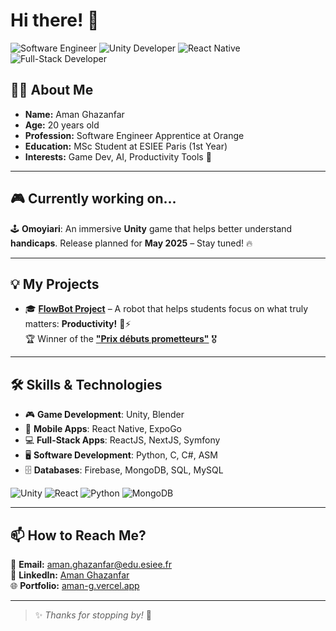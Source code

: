 # Hi there! 👋

![Software Engineer](https://img.shields.io/badge/Software%20Engineer-%F0%9F%92%BB-blue)
![Unity Developer](https://img.shields.io/badge/Unity%20Developer-%E2%9A%99%EF%B8%8F-black)
![React Native](https://img.shields.io/badge/React%20Native-%230076D6?logo=react&logoColor=white)
![Full-Stack Developer](https://img.shields.io/badge/Full--Stack%20Developer-%F0%9F%8E%AF-green)

## 👨‍💻 About Me
- **Name:** Aman Ghazanfar  
- **Age:** 20 years old  
- **Profession:** Software Engineer Apprentice at Orange  
- **Education:** MSc Student at ESIEE Paris (1st Year)  
- **Interests:** Game Dev, AI, Productivity Tools 🚀  

---

## 🎮 Currently working on...
🕹 **Omoyiari**: An immersive **Unity** game that helps better understand **handicaps**. Release planned for **May 2025** – Stay tuned! 🔥  

---

## 💡 My Projects 
- 🎓 **[FlowBot Project](https://flow-bot.vercel.app/)** – A robot that helps students focus on what truly matters: **Productivity!** 🧠⚡  
  🏆 Winner of the **["Prix débuts prometteurs"](https://jdp.esiee.fr/laureats-2024/)** 🎖  

---

## 🛠 Skills & Technologies

- 🎮 **Game Development**: Unity, Blender
- 📱 **Mobile Apps**: React Native, ExpoGo
- 💻 **Full-Stack Apps**: ReactJS, NextJS, Symfony
- 🖥 **Software Development**: Python, C, C#, ASM
- 🗄 **Databases**: Firebase, MongoDB, SQL, MySQL

![Unity](https://img.shields.io/badge/Unity-100000?style=for-the-badge&logo=unity&logoColor=white)
![React](https://img.shields.io/badge/React-20232A?style=for-the-badge&logo=react&logoColor=61DAFB)
![Python](https://img.shields.io/badge/Python-3776AB?style=for-the-badge&logo=python&logoColor=white)
![MongoDB](https://img.shields.io/badge/MongoDB-4EA94B?style=for-the-badge&logo=mongodb&logoColor=white)

---

## 📫 How to Reach Me?
📧 **Email:** [aman.ghazanfar@edu.esiee.fr](mailto:aman.ghazanfar@edu.esiee.fr)  
🔗 **LinkedIn:** [Aman Ghazanfar](https://www.linkedin.com/in/aman-ghazanfar/)  
🌐 **Portfolio:** [aman-g.vercel.app](https://aman-g.vercel.app)  

---

> ✨ *Thanks for stopping by!* 🚀

